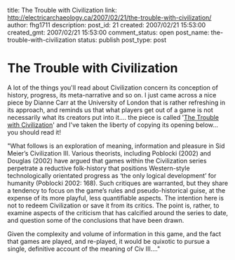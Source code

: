 title: The Trouble with Civilization
link: http://electricarchaeology.ca/2007/02/21/the-trouble-with-civilization/
author: fhg1711
description: 
post_id: 21
created: 2007/02/21 15:53:00
created_gmt: 2007/02/21 15:53:00
comment_status: open
post_name: the-trouble-with-civilization
status: publish
post_type: post

# The Trouble with Civilization

A lot of the things you'll read about Civilization concern its conception of history, progress, its meta-narrative and so on. I just came across a nice piece by Dianne Carr at the University of London that is rather refreshing in its approach, and reminds us that what players get out of a game is not necessarily what its creators put into it.... the piece is called '[The Trouble with Civilization](http://www.childrenyouthandmediacentre.co.uk/Pics/LASTCarrCivNovdraft.doc)' and I've taken the liberty of copying its opening below... you should read it!  
  
"What follows is an exploration of meaning, information and pleasure in Sid Meier’s Civilization III. Various theorists, including Poblocki (2002) and Douglas (2002) have argued that games within the Civilization series perpetrate a reductive folk-history that positions Western-style technologically orientated progress as ‘the only logical development’ for humanity (Poblocki 2002: 168). Such critiques are warranted, but they share a tendency to focus on the game’s rules and pseudo-historical guise, at the expense of its more playful, less quantifiable aspects. The intention here is not to redeem Civilization or save it from its critics. The point is, rather, to examine aspects of the criticism that has calcified around the series to date, and question some of the conclusions that have been drawn.   
  
Given the complexity and volume of information in this game, and the fact that games are played, and re-played, it would be quixotic to pursue a single, definitive account of the meaning of Civ III...."